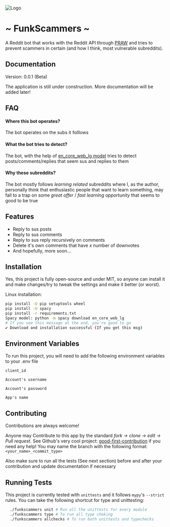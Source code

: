 
![Logo](TODO...)


# ~ FunkScammers ~

A Reddit bot that works with the Reddit API through [PRAW](https://praw.readthedocs.io/en/stable/) and tries to prevent scammers in certain (and how I think, most vulnerable subreddits).



## Documentation

Version: 0.0.1 (Beta)

The application is still under construction.
More documentation will be added later!


## FAQ

#### Where this bot operates?

The bot operates on the subs it folllows

#### What the bot tries to detect?

The bot, with the help of [en_core_web_lg model](https://www.datasciencelearner.com/how-to-install-en_core_web_lg-spacy-model/) tries to detect posts/comments/replies that seem sus and replies to them

#### Why these subreddits?

The bot mostly follows *learning related* subreddits where I, as the author, personally think that enthusiastic people that want to learn something, may fall to a trap on some *great offer* / *fast learning opportunity* that seems to good to be true 




## Features

- Reply to sus posts
- Reply to sus comments 
- Reply to sus reply recursively on comments
- Delete it's own comments that have *x* number of downvotes
- And hopefully, more soon...


## Installation

Yes, this project is fully open-source and under MIT, so anyone can install it and make changes/try to tweak the settings and make it better (or worst).

Linux installation:

```bash
pip install -U pip setuptools wheel
pip install -U spacy
pip install -r requirements.txt
Spacy model: python -m spacy download en_core_web_lg
# If you see this message at the end, you're good to go
✔ Download and installation successful (If you get this msg)
```

## Environment Variables

To run this project, you will need to add the following environment variables to your .env file

`client_id`

`Account's username`

`Account's password`

`App's name`


## Contributing

Contributions are always welcome!

Anyone may Contribute to this app by the standard *fork -> clone -> edit -> Pull request*.
See Github's very cool project: [good-first-contribution](https://github.com/firstcontributions/first-contributions) if you need any help!
You may name the branch with the following format: `<your_name>_<commit_type>`

Also make sure to run all the tests (See next section) before and after your contribution and update documentation if necessary

## Running Tests

This project is currently tested with `unittests` and it follows `mypy`'s `--strict` rules. You can take the following shortcut for type and unittesting:

```bash
  ./funkscammers unit # Run all the unittests for every module
  ./funkscammers type # To run all type cheking
  ./funkscammers allchecks # To run both unittests and typechecks
```